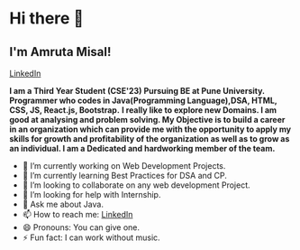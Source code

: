 # Hi there 👋
## I'm Amruta Misal!  

[LinkedIn](https://www.linkedin.com/in/amruta-misal-5a53341a8) 

<!--
**amruta-07/amruta-07** is a ✨ _special_ ✨ repository because its `README.md` (this file) appears on your GitHub profile.
 Here are some ideas to get you started:  
 I am CSE'23. my main interest lies in Web Development and DSA. I am always curious to learn something new.


- 🔭 I’m currently working on Web Development Projects.
- 🌱 I’m currently learning Best Practices for DSA and CP.
- 👯 I’m looking to collaborate on any web development Project.
- 🤔 I’m looking for help with Internship.
- 💬 Ask me about Java.
- 📫 How to reach me: [LinkedIn](https://www.linkedin.com/in/amruta-misal-5a53341a8).
- 😄 Pronouns: You can give one.
- ⚡ Fun fact: I can work without music.
-->  

**I am a Third Year Student (CSE'23) Pursuing BE at Pune University. Programmer who codes in Java(Programming Language),DSA, HTML, CSS, JS, React.js, Bootstrap.**
**I really like to explore new Domains. I am good at analysing and problem solving. My Objective is to build a career in an organization which can provide me with the opportunity     to apply my skills for growth and profitability of the organization as well as to grow as an individual.
   I am a Dedicated and hardworking member of the team.**

- 🔭 I’m currently working on Web Development Projects.
- 🌱 I’m currently learning Best Practices for DSA and CP.
- 👯 I’m looking to collaborate on any web development Project.
- 🤔 I’m looking for help with Internship.
- 💬 Ask me about Java.
- 📫 How to reach me: [LinkedIn](https://www.linkedin.com/in/amruta-misal-5a53341a8)
- 😄 Pronouns: You can give one.
- ⚡ Fun fact: I can work without music.

